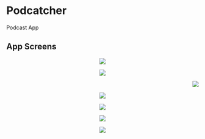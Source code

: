 # Podcatcher

Podcast App

<h2 align="left">App Screens</h2>
<p align="center">
<img src="https://raw.githubusercontent.com/chriswebb09/podcatcher/master/Resource/start.png">
</p>

<p align="center">
<img src="https://raw.githubusercontent.com/chriswebb09/podcatcher/master/Resource/login-no-content.png">
</p>

<p align="right">
<img src="https://raw.githubusercontent.com/chriswebb09/podcatcher/master/Resource/loginscreen.png">
</p>

<p align="center">
<img src="https://raw.githubusercontent.com/chriswebb09/podcatcher/master/Resource/podcasts.jpg">
</p>

<p align="center">
<img src="https://raw.githubusercontent.com/chriswebb09/podcatcher/master/Resource/createaccount.png">
</p>

<p align="center">
<img src="https://raw.githubusercontent.com/chriswebb09/podcatcher/master/Resource/podcast-list.jpg">
</p>


<p align="center">
<img src="https://raw.githubusercontent.com/chriswebb09/podcatcher/master/Resource/podcast-list-full.jpg">
</p>




